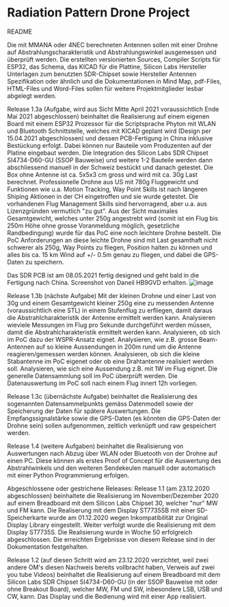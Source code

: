 # Radiation Pattern Drone Project 
README

Die mit MMANA oder 4NEC berechneten Antennen sollen mit einer Drohne auf Abstrahlungscharakteristik und Abstrahlungswinkel ausgemessen und überprüft werden. Die erstellten versionierten Sources, Compiler Scripts für ESP32, das Schema, das KICAD für die Plattine, Silicon Labs Hersteller Unterlagen zum benutzten SDR-Chipset sowie Hersteller Antennen Spezifikation oder ähnlich und die Dokumentationen in Mind Map, pdf-Files, HTML-Files und Word-Files sollen für weitere Projektmitglieder lesbar abgelegt werden.

Release 1.3a (Aufgabe, wird aus Sicht Mitte April 2021 voraussichtlich Ende Mai 2021 abgeschlossen)
beinhaltet die Realisierung auf einem eigenen Board mit einem ESP32 Prozessor für die Scriptsprache Phyton mit WLAN und Bluetooth Schnittstelle, welches mit KICAD geplant wird (Design per 15.04.2021 abgeschlossen) und dessen PCB-Fertigung in China inklusive Bestückung erfolgt. Dabei können nur Bauteile vom Produzenten auf der Platine eingebaut werden. Die Integration des Silicon Labs SDR Chipset SI4734-D60-GU (SSOP Bauweise) und weitere 1-2 Bauteile werden dann abschliessend manuell in der Schweiz bestückt und danach getestet. Die Box ohne Antenne ist ca. 5x5x3 cm gross und wird mit ca. 30g Last berechnet. Professionelle Drohne aus US mit 780g Fluggewicht und Funktionen wie u.a. Motion Tracking, Way Point Skills ist nach längeren Shiping Aktionen in der CH eingetroffen und sie wurde getestet. Die vorhandenen Flug Management Skills sind hervorragend, aber u.a. aus Lizenzgründen vermutlich "zu gut". Aus der Sicht maximales Gesamtgewicht, welches unter 250g angestrebt wird (somit ist ein Flug bis 250m Höhe ohne grosse Voranmeldung möglich, gesetzliche Randbedingung) wurde für das PoC eine noch leichtere Drohne bestellt. Die PoC Anforderungen an diese leichte Drohne sind mit Last gesamthaft nicht schwerer als 250g, Way Points zu fliegen, Position halten zu können und alles bis ca. 15 km Wind auf +/- 0.5m genau zu fliegen, und dabei die GPS-Daten zu speichern.  

Das SDR PCB ist am 08.05.2021 fertig designed und geht bald in die Fertigung nach China. Screenshot von Daneil HB9GVD erhalten. 
![image](https://user-images.githubusercontent.com/75325994/117536307-9287f300-affa-11eb-81f5-2ee2100f6795.png)

Release 1.3b (nächste Aufgabe)
Mit der kleinen Drohne und einer Last von 30g und einem Gesamtgewicht kleiner 250g eine zu messenden Antenne (voraussichtlich eine STL) in einem Stufenflug zu erfliegen, damit daraus die Abstrahlcharakteristik der Antenne ermittelt werden kann. Analysieren wieviele Messungen im Flug pro Sekunde durchgeführt werden müssen, damit die Abstrahlcharakteristik ermittelt werden kann. Analysieren, ob sich im PoC dazu der WSPR-Ansatz eignet. Analysieren, wie z.B. grosse Beam-Antennen auf so kleine Aussendungen in 200m rund um die Antenne reagieren/gemessen werden können. Analysieren, ob sich die kleine Stabantenne im PoC eigenet oder ob eine Drahtantenne realisiert werden soll. Analysieren, wie sich eine Aussendung z.B. mit 1W im Flug eignet. Die generelle Datensammlung soll im PoC überprüft werden. Die Datenauswertung im PoC soll nach einem Flug innert 12h vorliegen. 

Release 1.3c (übernächste Aufgabe)
beinhaltet die Realisierung des sogenannten Datensammelpunkts gemäss Datenmodell sowie der Speicherung der Daten für spätere Auswertungen. Die Empfangssignalstärke sowie die GPS-Daten (es könnten die GPS-Daten der Drohne sein) sollen aufgenommen, zeitlich verknüpft und raw gespeichert werden. 

Release 1.4 (weitere Aufgaben) 
beinhaltet die Realisierung von Auswertungen nach Abzug über WLAN oder Bluetooth von der Drohne auf einen PC. Diese können als erstes Proof of Concept für die Auswertung des Abstrahlwinkels und den weiteren Sendekeulen manuell oder automatisch mit einer Python Programmierung erfolgen. 

Abgeschlossene oder gestrichene Releases:
Release 1.1 (am 23.12.2020 abgeschlossen)
beinhaltete die Realisierung im November/Dezember 2020 auf einem Breadboard mit dem Silicon Labs Chipset 30, welcher "nur" MW und FM kann. Die Realiserung mit dem Display ST7735SB mit einer SD-Speicherkarte wurde am 01.12.2020 wegen Inkompatibilität zur Original Display Library eingestellt. Weiter verfolgt wurde die Realisierung mit dem Display ST7735S. Die Realisierung wurde in Woche 50 erfolgreich abgeschlossen. Die erreichten Ergebnisse von diesem Release sind in der Dokumentation festgehalten. 

Release 1.2 (auf diesen Schritt wird am 23.12.2020 verzichtet, weil zwei andere OM's diesen Nachweis bereits vollbracht haben, Verweis auf zwei you tube Videos)
beinhaltet die Realisierung auf einem Breadboard mit dem Silicon Labs SDR Chipset SI4734-D60-GU (in der SSOP Bauweise mit oder ohne Breakout Board), welcher MW, FM und SW, inbesondere LSB, USB und CW, kann. Das Display und die Bedienung wird mit einer App realisiert. 

